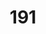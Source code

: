 ---
title: 191
link: https://www.reddit.com/r/roguelikedev/comments/7t8u2x/sharing_saturday_191/dtar355/
---